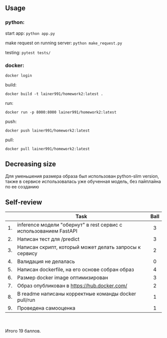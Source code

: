 ## Usage

### python:
start app:
`python app.py`

make request on running server:
`python make_request.py`

testing:
`pytest tests/`

### docker:

`docker login`

build:

`docker build -t lainer991/homework2:latest .`

run:

`docker run -p 8000:8000 lainer991/homework2:latest`

push:

`docker push lainer991/homework2:latest`

pull:

`docker pull lainer991/homework2:latest`

## Decreasing size

Для уменьшения размера образа был использован python-slim version, также в сервисе использовалась уже обученная модель, без пайплайна по ее созданию

## Self-review

|  |Task|Ball|
|---|-------------------------------------------------------------------------------------------------------------|:-------------:|
|1.|inference модели "обернут" в rest сервис с использованием FastAPI|3|
|2.|Написан тест для /predict|3|
|3.|Написан скрипт, который может делать запросы к сервису |2|
|4.|Валидация не делалась|0|
|5.|Написан dockerfile, на его основе собран образ|4|
|6.|Размер docker image оптимизирован|3|
|7.|Образ опубликован в https://hub.docker.com/|2|
|8.|В readme написаны корректные команды docker pull/run|1|
|9.|Проведена самооценка|1|
<br>
<br>
Итого 19 баллов.
<br>
<br>


